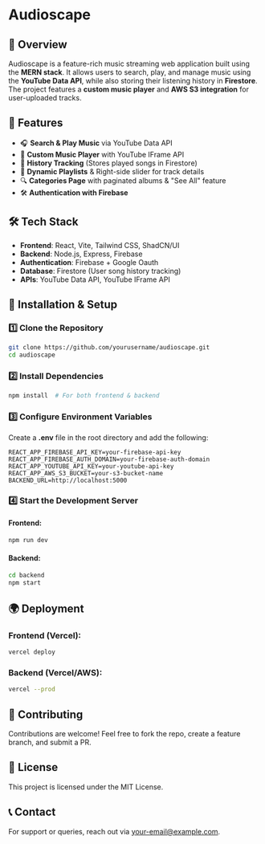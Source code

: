 # Audioscape

## 🎵 Overview
Audioscape is a feature-rich music streaming web application built using the **MERN stack**. It allows users to search, play, and manage music using the **YouTube Data API**, while also storing their listening history in **Firestore**. The project features a **custom music player** and **AWS S3 integration** for user-uploaded tracks.

## 🚀 Features
- 🎧 **Search & Play Music** via YouTube Data API
- 📂 **Custom Music Player** with YouTube IFrame API
- 🔄 **History Tracking** (Stores played songs in Firestore)
- 📑 **Dynamic Playlists** & Right-side slider for track details
- 🔍 **Categories Page** with paginated albums & "See All" feature
- 🛠 **Authentication with Firebase**

## 🛠️ Tech Stack
- **Frontend**: React, Vite, Tailwind CSS, ShadCN/UI
- **Backend**: Node.js, Express, Firebase
- **Authentication**: Firebase + Google Oauth
- **Database**: Firestore (User song history tracking)
- **APIs**: YouTube Data API, YouTube IFrame API

## 📜 Installation & Setup
### 1️⃣ Clone the Repository
```sh
git clone https://github.com/yourusername/audioscape.git
cd audioscape
```
### 2️⃣ Install Dependencies
```sh
npm install  # For both frontend & backend
```
### 3️⃣ Configure Environment Variables
Create a **.env** file in the root directory and add the following:
```env
REACT_APP_FIREBASE_API_KEY=your-firebase-api-key
REACT_APP_FIREBASE_AUTH_DOMAIN=your-firebase-auth-domain
REACT_APP_YOUTUBE_API_KEY=your-youtube-api-key
REACT_APP_AWS_S3_BUCKET=your-s3-bucket-name
BACKEND_URL=http://localhost:5000
```
### 4️⃣ Start the Development Server
#### Frontend:
```sh
npm run dev
```
#### Backend:
```sh
cd backend
npm start
```

## 🌍 Deployment
### **Frontend (Vercel)**:
```sh
vercel deploy
```
### **Backend (Vercel/AWS)**:
```sh
vercel --prod
```


## 🙌 Contributing
Contributions are welcome! Feel free to fork the repo, create a feature branch, and submit a PR.

## 📜 License
This project is licensed under the MIT License.

## 📞 Contact
For support or queries, reach out via [your-email@example.com](mailto:your-email@example.com).
